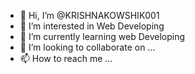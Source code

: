 - 👋 Hi, I’m @KRISHNAKOWSHIK001
- 👀 I’m interested in Web Developing
- 🌱 I’m currently learning web Developing 
- 💞️ I’m looking to collaborate on ...
- 📫 How to reach me ...

<!---
KRISHNAKOWSHIK001/KRISHNAKOWSHIK001 is a ✨ special ✨ repository because its `README.md` (this file) appears on your GitHub profile.
You can click the Preview link to take a look at your changes.
--->
